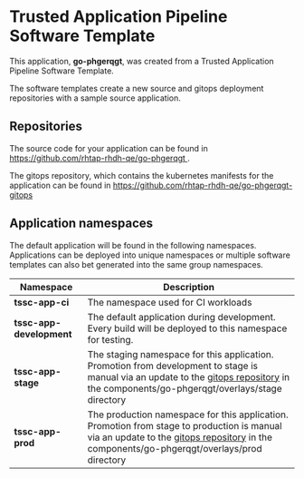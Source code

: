 # Trusted Application Pipeline Software Template

This application, **go-phgerqgt**, was created from a Trusted Application Pipeline Software Template.

The software templates create a new source and gitops deployment repositories with a sample source application. 

## Repositories

The source code for your application can be found in [https://github.com/rhtap-rhdh-qe/go-phgerqgt ](https://github.com/rhtap-rhdh-qe/go-phgerqgt ).
 
The gitops repository, which contains the kubernetes manifests for the application can be found in 
[https://github.com/rhtap-rhdh-qe/go-phgerqgt-gitops ](https://github.com/rhtap-rhdh-qe/go-phgerqgt-gitops ) 

## Application namespaces 

The default application will be found in the following namespaces. Applications can be deployed into unique namespaces or multiple software templates can also bet generated into the same group namespaces.  

|  Namespace   |  Description   |  
| -------- | -------- |
| **tssc-app-ci** | The namespace used for CI workloads |
| **tssc-app-development** | The default application during development. Every build will be deployed to this namespace for testing. |
| **tssc-app-stage** | The staging namespace for this application. Promotion from development to stage is manual via an update to the [gitops repository](https://github.com/rhtap-rhdh-qe/go-phgerqgt-gitops ) in the components/go-phgerqgt/overlays/stage directory |
| **tssc-app-prod** | The production namespace for this application. Promotion from stage to production is manual via an update to the [gitops repository](https://github.com/rhtap-rhdh-qe/go-phgerqgt-gitops ) in the components/go-phgerqgt/overlays/prod directory |